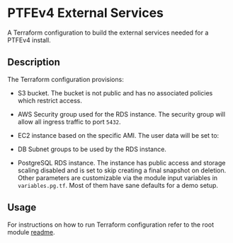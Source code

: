 # PTFEv4 External Services

A Terraform configuration to build the external services needed for a PTFEv4 install.

## Description

The Terraform configuration provisions:

- S3 bucket. The bucket is not public and has no associated policies which restrict access.

- AWS Security group used for the RDS instance. The security group will allow all ingress traffic to port `5432`.

- EC2 instance based on the specific AMI. The user data will be set to:
  
- DB Subnet groups to be used by the RDS instance.

- PostgreSQL RDS instance. The instance has public access and storage scaling disabled and is set to skip creating a final snapshot on deletion. Other parameters are customizable via the module input variables in `variables.pg.tf`. Most of them have sane defaults for a demo setup.

## Usage

For instructions on how to run Terraform configuration refer to the root module [readme](../README.md#Usage).
